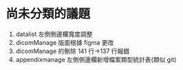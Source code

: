 # 尚未分類的議題

1. datalist 左側側邊欄寬度調整
2. dicomManage 版面根據 figma 更改
3. dicomManage 的刪除 141 行->137 行報錯
4. appendixmanage 左側側邊欄新增檔案類型統計表(類似 git)
